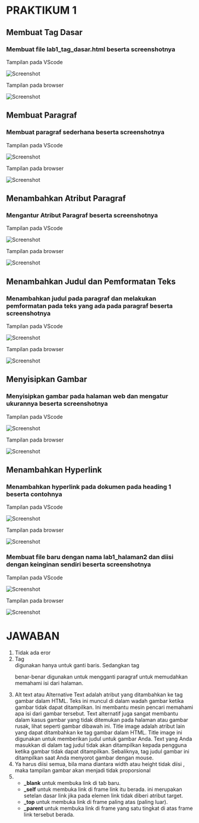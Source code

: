 # **PRAKTIKUM 1**

## **Membuat Tag Dasar**
### Membuat file lab1_tag_dasar.html beserta screenshotnya
Tampilan pada VScode

![Screenshot](https://github.com/rangs24/Lab1Web/raw/master/ss1.png)

Tampilan pada browser

![Screenshot](https://github.com/rangs24/Lab1Web/raw/master/ss2.png)

## **Membuat Paragraf**
### Membuat paragraf sederhana beserta screenshotnya

Tampilan pada VScode

![Screenshot](https://github.com/rangs24/Lab1Web/raw/master/ss3.png)

Tampilan pada browser

![Screenshot](https://github.com/rangs24/Lab1Web/raw/master/ss4.png)

## **Menambahkan Atribut Paragraf**
### Mengantur Atribut Paragraf beserta screenshotnya

Tampilan pada VScode

![Screenshot](https://github.com/rangs24/Lab1Web/raw/master/ss5.png)

Tampilan pada browser

![Screenshot](https://github.com/rangs24/Lab1Web/raw/master/ss6.png)

## **Menambahkan Judul dan Pemformatan Teks**
### Menambahkan judul pada paragraf dan melakukan pemformatan pada teks yang ada pada paragraf beserta screenshotnya

Tampilan pada VScode

![Screenshot](https://github.com/rangs24/Lab1Web/raw/master/ss7.png)

Tampilan pada browser

![Screenshot](https://github.com/rangs24/Lab1Web/raw/master/ss8.png)

## **Menyisipkan Gambar**
### Menyisipkan gambar pada halaman web dan mengatur ukurannya beserta screenshotnya

Tampilan pada VScode

![Screenshot](https://github.com/rangs24/Lab1Web/raw/master/ss9.png)

Tampilan pada browser

![Screenshot](https://github.com/rangs24/Lab1Web/raw/master/ss10.png)

## **Menambahkan Hyperlink**
### Menambahkan hyperlink pada dokumen pada heading 1 beserta contohnya

Tampilan pada VScode

![Screenshot](https://github.com/rangs24/Lab1Web/raw/master/ss11.png)

Tampilan pada browser

![Screenshot](https://github.com/rangs24/Lab1Web/raw/master/ss12.png)

### Membuat file baru dengan nama lab1_halaman2 dan diisi dengan keinginan sendiri beserta screenshotnya

Tampilan pada VScode

![Screenshot](https://github.com/rangs24/Lab1Web/raw/master/ss13.png)

Tampilan pada browser

![Screenshot](https://github.com/rangs24/Lab1Web/raw/master/ss14.png)

# **JAWABAN**
1. Tidak ada eror
2. Tag <br/> digunakan hanya untuk ganti baris. Sedangkan tag <p> benar-benar digunakan untuk mengganti paragraf untuk memudahkan memahami isi dari halaman.
3. Alt text atau Alternative Text adalah atribut yang ditambahkan ke tag gambar dalam HTML. Teks ini muncul di dalam wadah gambar ketika gambar tidak dapat ditampilkan. Ini membantu mesin pencari memahami apa isi dari gambar tersebut. Text alternatif juga sangat membantu dalam kasus gambar yang tidak ditemukan pada halaman atau gambar rusak, lihat seperti gambar dibawah ini.
   Title image adalah atribut lain yang dapat ditambahkan ke tag gambar dalam HTML. Title image ini digunakan untuk memberikan judul untuk gambar Anda. Text yang Anda masukkan di dalam tag judul tidak akan ditampilkan kepada pengguna ketika gambar tidak dapat ditampilkan. Sebaliknya, tag judul gambar ini ditampilkan saat Anda menyorot gambar dengan mouse.
4. Ya harus diisi semua, bila mana diantara width atau height tidak diisi , maka tampilan gambar akan menjadi tidak proporsional
5. * **_blank**  untuk membuka link di tab baru.
   * **_self**   untuk membuka link di frame link itu berada. ini merupakan setelan dasar link jika pada elemen link tidak diberi atribut target.
   * **_top**    untuk membuka link di frame paling atas (paling luar).
   * **_parent** untuk membuka link di frame yang satu tingkat di atas frame link tersebut berada.
